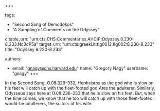 +++

tags:
- "Second Song of Demodokos"
- "A Sampling of Comments on the Odyssey"

citable_urn: "urn:cts:CHS:Commentaries.AHCIP:Odyssey.8.230-8.233.Nc8cP5a"
target_urn: "urn:cts:greekLit:tlg0012.tlg002:8.230-8.233"
title: "Odyssey 8.230-8.233"

authors:
- email: "gnagy@chs.harvard.edu"
  name: "Gregory Nagy"
  username: "gnagy"
+++

<p>In the Second Song, Ο.08.329–332, Hephaistos as the god who is slow on his feet will catch up with the fleet-footed god Ares the adulterer. Similarly, Odysseus says here at O.08.230–233 that he is slow on his feet. But, when the time comes, we know that he too will catch up with those fleet-footed would-be adulterers, the suitors of his wife. </p>